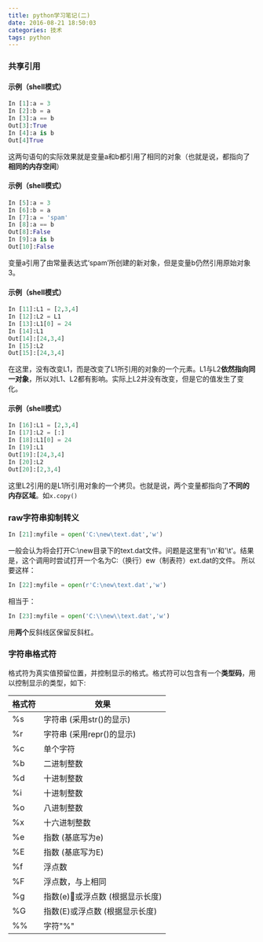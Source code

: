 ```yaml
---
title: python学习笔记(二)
date: 2016-08-21 18:50:03
categories: 技术
tags: python
---
```


### 共享引用

#### 示例（shell模式）

```python
In [1]:a = 3
In [2]:b = a
In [3]:a == b
Out[3]:True
In [4]:a is b
Out[4]True
```
这两句语句的实际效果就是变量a和b都引用了相同的对象（也就是说，都指向了**相同的内存空间**）
<!--more-->
#### 示例（shell模式）
```python
In [5]:a = 3
In [6]:b = a
In [7]:a = 'spam'
In [8]:a == b
Out[8]:False
In [9]:a is b
Out[10]:False
```
变量a引用了由常量表达式‘spam’所创建的新对象，但是变量b仍然引用原始对象3。

#### 示例（shell模式）
```python
In [11]:L1 = [2,3,4]
In [12]:L2 = L1
In [13]:L1[0] = 24
In [14]:L1
Out[14]:[24,3,4]
In [15]:L2
Out[15]:[24,3,4]
```
在这里，没有改变L1，而是改变了L1所引用的对象的一个元素。L1与L2**依然指向同一对象**，所以对L1、L2都有影响。实际上L2并没有改变，但是它的值发生了变化。

#### 示例（shell模式）
```python
In [16]:L1 = [2,3,4]
In [17]:L2 = [:]
In [18]:L1[0] = 24
In [19]:L1
Out[19]:[24,3,4]
In [20]:L2
Out[20]:[2,3,4]
```
这里L2引用的是L1所引用对象的一个拷贝。也就是说，两个变量都指向了**不同的内存区域**。如```x.copy()```

### raw字符串抑制转义

```python
In [21]:myfile = open('C:\new\text.dat','w')
```
一般会认为将会打开C:\new目录下的text.dat文件。问题是这里有'\n'和'\t'。结果是，这个调用时尝试打开一个名为C:（换行）ew（制表符）ext.dat的文件。
所以要这样：
```python
In [22]:myfile = open(r'C:\new\text.dat','w')
```
相当于：
```python
In [23]:myfile = open('C:\\new\\text.dat','w')
```
用**两个**反斜线区保留反斜杠。

### 字符串格式符

格式符为真实值预留位置，并控制显示的格式。格式符可以包含有一个**类型码**，用以控制显示的类型，如下:

格式符 | 效果
---|---
%s|字符串 (采用str()的显示)
%r|字符串 (采用repr()的显示)
%c|单个字符
%b|二进制整数
%d|十进制整数
%i|十进制整数
%o|八进制整数
%x|十六进制整数
%e|指数 (基底写为e)
%E|指数 (基底写为E)
%f|浮点数
%F|浮点数，与上相同
%g|指数(e)或浮点数 (根据显示长度)
%G|指数(E)或浮点数 (根据显示长度)
%%|字符"%"
